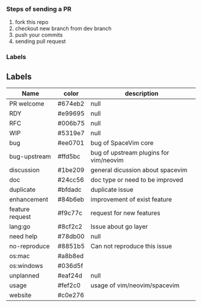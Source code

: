 ### Steps of sending a PR

1. fork this repo
2. checkout new branch from dev branch
3. push your commits
4. sending pull request

### Labels

<!-- SpaceVim Wiki labels info start -->

## Labels

| Name            | color   | description                            |
| --------------- | ------- | -------------------------------------- |
| PR welcome      | #674eb2 | null                                   |
| RDY             | #e99695 | null                                   |
| RFC             | #006b75 | null                                   |
| WIP             | #5319e7 | null                                   |
| bug             | #ee0701 | bug of SpaceVim core                   |
| bug-upstream    | #ffd5bc | bug of upstream plugins for vim/neovim |
| discussion      | #1be209 | general dicussion about spacevim       |
| doc             | #24cc56 | doc type or need to be improved        |
| duplicate       | #bfdadc | duplicate issue                        |
| enhancement     | #84b6eb | improvement of exist feature           |
| feature request | #f9c77c | request for new features               |
| lang:go         | #8cf2c2 | Issue about go layer                   |
| need help       | #78db00 | null                                   |
| no-reproduce    | #8851b5 | Can not reproduce this issue           |
| os:mac          | #a8b8ed |                                        |
| os:windows      | #036d5f |                                        |
| unplanned       | #eaf24d | null                                   |
| usage           | #fef2c0 | usage of vim/neovim/spacevim           |
| website         | #c0e276 |                                        |

<!-- SpaceVim Wiki labels info end -->
